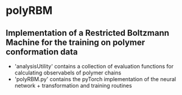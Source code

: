 # polyRBM
## Implementation of a Restricted Boltzmann Machine for the training on polymer conformation data


- 'analysisUtility' contains a collection of evaluation functions for calculating observabels of polymer chains
- 'polyRBM.py' contains the pyTorch implementation of the neural network + transformation and training routines

